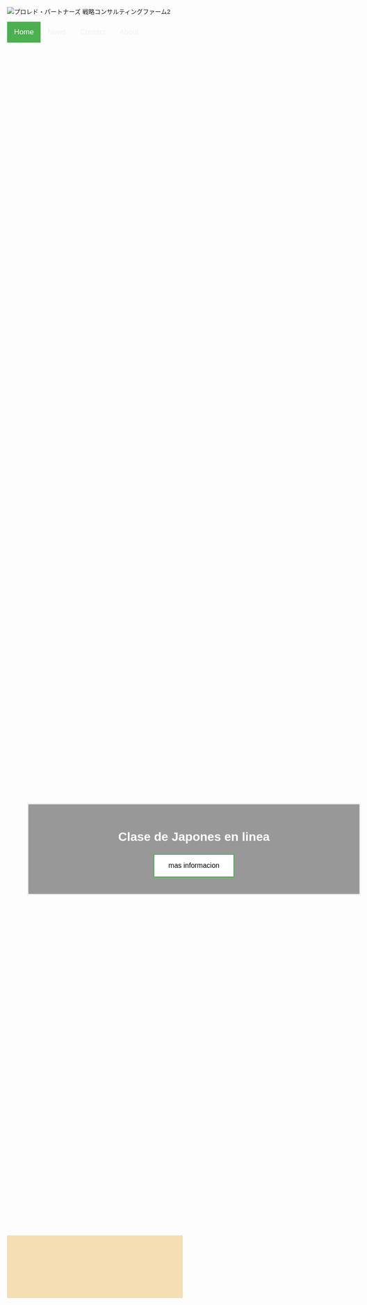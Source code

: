 <!DOCTYPE html> 
<html lang="ja" >



<head>
<meta name="viewport" content="width=device-width, initial-scale=1">
<link rel="stylesheet" href="https://cdnjs.cloudflare.com/ajax/libs/font-awesome/4.7.0/css/font-awesome.min.css">
<style>
    body {
    margin: 0;
    font-family: Arial, Helvetica, sans-serif;
    }

    .topnav {
    overflow: hidden;
    background-color: #333;
    }

    .topnav a {
    float: left;
    display: block;
    color: #f2f2f2;
    text-align: center;
    padding: 14px 16px;
    text-decoration: none;
    font-size: 17px;
    }

    .topnav a:hover {
    background-color: #ddd;
    color: black;
    }

    .topnav a.active {
    background-color: #4CAF50;
    color: white;
    }

    .topnav .icon {
    display: none;
    }

    @media screen and (max-width: 600px) {
    .topnav a:not(:first-child) {display: none;}
    .topnav a.icon {
        float: right;
        display: block;
    }
    }

    @media screen and (max-width: 600px) {
    .topnav.responsive {position: relative;}
    .topnav.responsive .icon {
        position: absolute;
        right: 0;
        top: 0;
    }
    .topnav.responsive a {
        float: none;
        display: block;
        text-align: left;
    }
    }
</style>

<!---->
<style>
body, html {
  height: 85%;
}

* {
  box-sizing: border-box;
}

.bg-image {
  /* The image used */
  background-image: url("images/kouyou.png");


  /* Full height */
  height: 100%;

  /* Center and scale the image nicely */
  background-position: center;
  background-repeat: no-repeat;
  background-size: cover;
}

/* Position text in the middle of the page/image */
.bg-text {
  background-color: rgb(0,0,0); /* Fallback color */
  background-color: rgba(0,0,0, 0.4); /* Black w/opacity/see-through */
  color: white;
  font-weight: bold;
  border: 3px solid #f1f1f1;
  position: absolute;
  top: 50%;
  left: 50%;
  transform: translate(-50%, -50%);
  z-index: 2;
  width: 80%;
  padding: 20px;
  text-align: center;
}

</style>


<!--Botton-->
<style>
    .button {
        border: none;
        color: white;
        padding: 16px 32px;
        text-align: center;
        text-decoration: none;
        display: inline-block;
        font-size: 16px;
        margin: 4px 2px;
        transition-duration: 0.4s;
        cursor: pointer;
        }

    .button1 {
        background-color: white; 
        color: black; 
        border: 2px solid #4CAF50;
        }

    .button1:hover {
        background-color: #4CAF50;
        color: white;
        }

    .button2 {
        background-color: white; 
        color: black; 
        border: 2px solid #008CBA;
        }

    .button2:hover {
        background-color: #008CBA;
        color: white;
        }

</style>


</head>








<body>
<!--Top menu-->
<link rel="stylesheet" href="https://cdnjs.cloudflare.com/ajax/libs/font-awesome/4.7.0/css/font-awesome.min.css">

<div class="topnav" id="myTopnav">

<img width="80" height="50" src="images/Japon.Go.png" class="attachment-full size-full wp-post-image jetpack-lazy-image" alt="プロレド・パートナーズ 戦略コンサルティングファーム2" loading="lazy" 
    data-lazy-srcset="images/Japon.Go.png" 
    data-lazy-sizes="(max-width: 1409px) 300vw, 1409px" 
    data-lazy-src="images/Japon.Go.png" 
    srcset="images/Japon.Go.png" />

  <a href="#home" class="active">Home</a>
  <a href="#news">News</a>
  <a href="#contact">Contact</a>
  <a href="#about">About</a>
  <a href="javascript:void(0);" class="icon" onclick="myFunction()">
    <i class="fa fa-bars"></i>
  </a>
</div>



<!--Back Ground -->

<div class="bg-image"></div>

<div class="bg-text">
  <h1>Clase de Japones en linea</h1>

<!--Botton-->
<button class="button button1">mas informacion</button>


</div>

<div class="column" style="background-color:#f5deb3">
    <br><br><br><br><br><br><br><br><br>
</div>    


</body>

</html>
